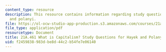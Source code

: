 ```yaml
---
content_type: resource
description: This resource contains information regarding study questions for hayek
  and polanyi.
file: https://ol-ocw-studio-app-production.s3.amazonaws.com/courses/21a-461-what-is-capitalism-fall-2013/f2459838983dbe8d44c2b54fe7e06140_MIT21A_461F13_Rd_Qs_Hy_Po.pdf
file_type: application/pdf
resourcetype: Document
title: 21A.461 What is Capitalism? Study Questions for Hayek and Polanyi
uid: f2459838-983d-be8d-44c2-b54fe7e06140
---
```

